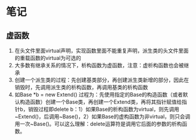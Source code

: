 # 笔记

## 虚函数
1. 在头文件里面virtual声明，实现函数里面不能重复声明，派生类的头文件里面的重载函数的virtual为可选的
2. 大多数有继承关系的情况下，析构函数为虚函数，注意：虚析构函数也会被继承
3. 创建一个派生类的过程：先创建基类部分，再创建派生类新增的部分，因此在销毁时，先调用派生类的析构函数，再调用基类的析构函数
4. 如Base *b = new Extend() 过程为：先使用指定的Base的构造函数（或者默认构造函数）创建一个Base类，再创建一个Extend类，再将其指针赋值给指针b，销毁过程即delete b：1）如果Base的析构函数为virtual，则先调用~Extend()，后调用~Base()，2）如果Base的虚构函数为非virtual，则只会调用一次~Base()。可以这么理解：delete运算符是调用它后面的参数的析构函数。
